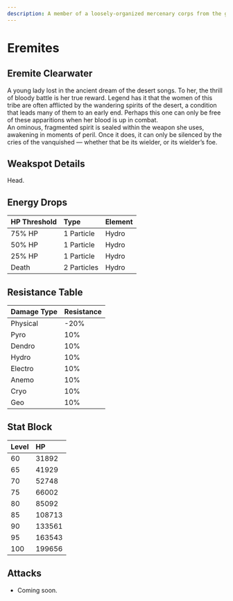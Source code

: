 ```yaml
---
description: A member of a loosely-organized mercenary corps from the golden desert sands. Will work for anyone as long as the pay is good.
---
```


# Eremites

## Eremite Clearwater

A young lady lost in the ancient dream of the desert songs. To her, the thrill of bloody battle is her true reward. Legend has it that the women of this tribe are often afflicted by the wandering spirits of the desert, a condition that leads many of them to an early end. Perhaps this one can only be free of these apparitions when her blood is up in combat.  
An ominous, fragmented spirit is sealed within the weapon she uses, awakening in moments of peril. Once it does, it can only be silenced by the cries of the vanquished — whether that be its wielder, or its wielder’s foe.  

## Weakspot Details

Head.  

## Energy Drops

| HP Threshold | Type | Element |
| :--- | :--- | :--- |
| 75% HP | 1 Particle | Hydro | 
| 50% HP | 1 Particle | Hydro | 
| 25% HP | 1 Particle | Hydro | 
| Death | 2 Particles | Hydro |

## Resistance Table

| Damage Type | Resistance |
| :--- | :--- |
| Physical | -20% |
| Pyro | 10% |
| Dendro | 10% |
| Hydro | 10% |
| Electro | 10% |
| Anemo | 10% |
| Cryo | 10% |
| Geo | 10% |

## Stat Block

| Level | HP |
| :--- | :--- |
| 60 | 31892 |
| 65 | 41929 |
| 70 | 52748 |
| 75 | 66002 |
| 80 | 85092 |
| 85 | 108713 |
| 90 | 133561 |
| 95 | 163543 |
| 100 | 199656 |

## Attacks 

* Coming soon.
